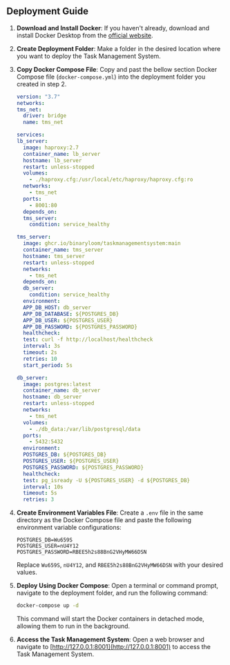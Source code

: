 ## Deployment Guide

1. **Download and Install Docker**: If you haven't already, download and install Docker Desktop from the [official website](https://www.docker.com/products/docker-desktop).

2. **Create Deployment Folder**: Make a folder in the desired location where you want to deploy the Task Management System.

3. **Copy Docker Compose File**: Copy and past the bellow section Docker Compose file (`docker-compose.yml`) into the deployment folder you created in step 2.

   ```yml
   version: "3.7"
   networks:
   tms_net:
     driver: bridge
     name: tms_net

   services:
   lb_server:
     image: haproxy:2.7
     container_name: lb_server
     hostname: lb_server
     restart: unless-stopped
     volumes:
       - ./haproxy.cfg:/usr/local/etc/haproxy/haproxy.cfg:ro
     networks:
       - tms_net
     ports:
       - 8001:80
     depends_on:
     tms_server:
       condition: service_healthy

   tms_server:
     image: ghcr.io/binaryloom/taskmanagementsystem:main
     container_name: tms_server
     hostname: tms_server
     restart: unless-stopped
     networks:
       - tms_net
     depends_on:
     db_server:
       condition: service_healthy
     environment:
     APP_DB_HOST: db_server
     APP_DB_DATABASE: ${POSTGRES_DB}
     APP_DB_USER: ${POSTGRES_USER}
     APP_DB_PASSWORD: ${POSTGRES_PASSWORD}
     healthcheck:
     test: curl -f http://localhost/healthcheck
     interval: 3s
     timeout: 2s
     retries: 10
     start_period: 5s

   db_server:
     image: postgres:latest
     container_name: db_server
     hostname: db_server
     restart: unless-stopped
     networks:
       - tms_net
     volumes:
       - ./db_data:/var/lib/postgresql/data
     ports:
       - 5432:5432
     environment:
     POSTGRES_DB: ${POSTGRES_DB}
     POSTGRES_USER: ${POSTGRES_USER}
     POSTGRES_PASSWORD: ${POSTGRES_PASSWORD}
     healthcheck:
     test: pg_isready -U ${POSTGRES_USER} -d ${POSTGRES_DB}
     interval: 10s
     timeout: 5s
     retries: 3
   ```

4. **Create Environment Variables File**: Create a `.env` file in the same directory as the Docker Compose file and paste the following environment variable configurations:

   ```plaintext
   POSTGRES_DB=Wu659S
   POSTGRES_USER=nU4Y12
   POSTGRES_PASSWORD=RBEE5h2s88BnG2VHyMW66DSN
   ```

   Replace `Wu659S`, `nU4Y12`, and `RBEE5h2s88BnG2VHyMW66DSN` with your desired values.

5. **Deploy Using Docker Compose**: Open a terminal or command prompt, navigate to the deployment folder, and run the following command:

   ```bash
   docker-compose up -d
   ```

   This command will start the Docker containers in detached mode, allowing them to run in the background.

6. **Access the Task Management System**: Open a web browser and navigate to [http://127.0.0.1:8001](http://127.0.0.1:8001) to access the Task Management System.
